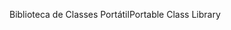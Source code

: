 <span data-ttu-id="ddca9-101">Biblioteca de Classes Portátil</span><span class="sxs-lookup"><span data-stu-id="ddca9-101">Portable Class Library</span></span>